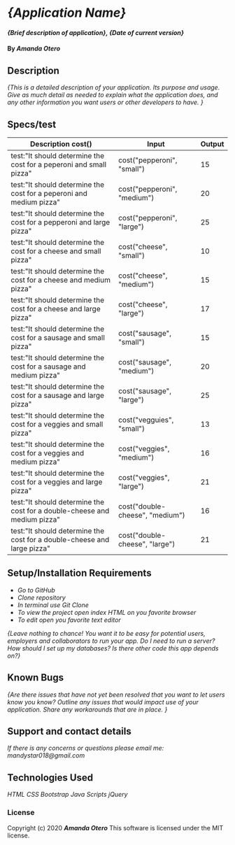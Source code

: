 # _{Application Name}_

#### _{Brief description of application}, {Date of current version}_

#### By _**Amanda Otero**_

## Description

_{This is a detailed description of your application. Its purpose and usage.  Give as much detail as needed to explain what the application does, and any other information you want users or other developers to have. }_

## Specs/test

| Description cost()                                                       	| Input                           	| Output 	|
|--------------------------------------------------------------------------	|---------------------------------	|--------	|
| test:"It should determine the cost for a peperoni and small pizza"       	| cost("pepperoni", "small")      	| 15     	|
| test:"It should determine the cost for a peperoni and medium pizza"      	| cost("pepperoni", "medium")     	| 20     	|
| test:"It should determine the cost for a pepperoni and large pizza"      	| cost("pepperoni", "large")      	| 25     	|
| test:"It should determine the cost for a cheese and small pizza"         	| cost("cheese", "small")         	| 10     	|
| test:"It should determine the cost for a cheese and medium pizza"        	| cost("cheese", "medium")        	| 15     	|
| test:"It should determine the cost for a cheese and large pizza"         	| cost("cheese", "large")         	| 17     	|
| test:"It should determine the cost for a sausage and small pizza"        	| cost("sausage", "small")        	| 15     	|
| test:"It should determine the cost for a sausage and medium pizza"       	| cost("sausage", "medium")       	| 20     	|
| test:"It should determine the cost for a sausage and large pizza"        	| cost("sausage", "large")        	| 25     	|
| test:"It should determine the cost for a veggies and small pizza"        	| cost("vegguies", "small")       	| 13     	|
| test:"It should determine the cost for a veggies and medium pizza"       	| cost("veggies", "medium")       	| 16     	|
| test:"It should determine the cost for a veggies and large pizza"        	| cost("veggies", "large")        	| 21     	|
| test:"It should determine the cost for a double-cheese and medium pizza" 	| cost("double-cheese", "medium") 	| 16     	|
| test:"It should determine the cost for a double-cheese and large pizza"  	| cost("double-cheese", "large")  	| 21     	|

## Setup/Installation Requirements

* _Go to GitHub_
* _Clone repository_
* _In terminal use Git Clone_
* _To view the project open index HTML on you favorite browser_
* _To edit open you favorite text editor_

_{Leave nothing to chance! You want it to be easy for potential users, employers and collaborators to run your app. Do I need to run a server? How should I set up my databases? Is there other code this app depends on?}_

## Known Bugs

_{Are there issues that have not yet been resolved that you want to let users know you know?  Outline any issues that would impact use of your application.  Share any workarounds that are in place. }_

## Support and contact details

_If there is any concerns or questions please email me: mandystar018@gmail.com_

## Technologies Used

_HTML_
_CSS_
_Bootstrap_
_Java Scripts_
_jQuery_

### License

Copyright (c) 2020 **_Amanda Otero_**
This software is licensed under the MIT license.
